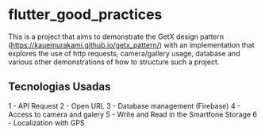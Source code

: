 # flutter_good_practices
This is a project that aims to demonstrate the GetX design pattern (https://kauemurakami.github.io/getx_pattern/) with an implementation that explores the use of http requests, camera/gallery usage, database and various other demonstrations of how to structure such a project.

## Tecnologias Usadas

1 - API Request
2 - Open URL
3 - Database management (Firebase)
4 - Access to camera and galery
5 - Write and Read in the Smartfone Storage
6 - Localization with GPS

